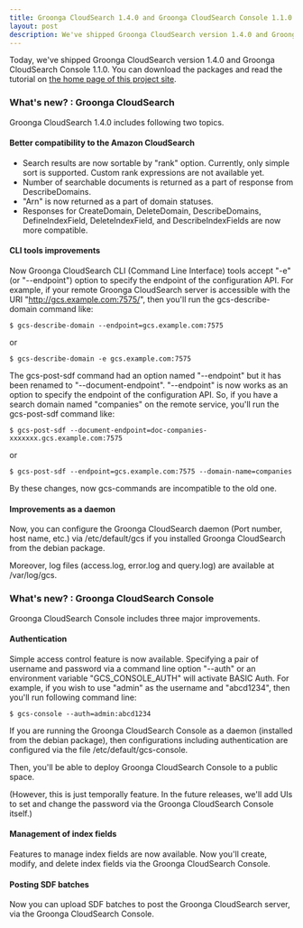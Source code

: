 ```yaml
---
title: Groonga CloudSearch 1.4.0 and Groonga CloudSearch Console 1.1.0 is out!
layout: post
description: We've shipped Groonga CloudSearch version 1.4.0 and Groonga CloudSearch Console 1.1.0. New features come with the release!
---
```


Today, we've shipped Groonga CloudSearch version 1.4.0 and Groonga CloudSearch
Console 1.1.0. You can download the packages and read the tutorial on
[the home page of this project site](/).

### What's new? : Groonga CloudSearch

Groonga CloudSearch 1.4.0 includes following two topics.

#### Better compatibility to the Amazon CloudSearch

 * Search results are now sortable by "rank" option. Currently, only simple
   sort is supported. Custom rank expressions are not available yet.
 * Number of searchable documents is returned as a part of response from
   DescribeDomains.
 * "Arn" is now returned as a part of domain statuses.
 * Responses for CreateDomain, DeleteDomain, DescribeDomains, DefineIndexField,
   DeleteIndexField, and DescribeIndexFields are now more compatible.

#### CLI tools improvements

Now Groonga CloudSearch CLI (Command Line Interface) tools accept "-e" (or
"--endpoint") option to specify the endpoint of the configuration API.
For example, if your remote Groonga CloudSearch server is accessible with the
URI "http://gcs.example.com:7575/", then you'll run the gcs-describe-domain
command like:

    $ gcs-describe-domain --endpoint=gcs.example.com:7575

or

    $ gcs-describe-domain -e gcs.example.com:7575

The gcs-post-sdf command had an option named "--endpoint" but it has been
renamed to "--document-endpoint". "--endpoint" is now works as an option to
specify the endpoint of the configuration API. So, if you have a search domain
named "companies" on the remote service, you'll run the gcs-post-sdf command
like:

    $ gcs-post-sdf --document-endpoint=doc-companies-xxxxxxx.gcs.example.com:7575

or

    $ gcs-post-sdf --endpoint=gcs.example.com:7575 --domain-name=companies

By these changes, now gcs-commands are incompatible to the old one.

#### Improvements as a daemon

Now, you can configure the Groonga CloudSearch daemon (Port number, host name,
etc.) via /etc/default/gcs if you installed Groonga CloudSearch from the debian
package.

Moreover, log files (access.log, error.log and query.log) are available at
/var/log/gcs.


### What's new? : Groonga CloudSearch Console

Groonga CloudSearch Console includes three major improvements.

#### Authentication

Simple access control feature is now available. Specifying a pair of username
and password via a command line option "--auth" or an environment variable
"GCS_CONSOLE_AUTH" will activate BASIC Auth. For example, if you wish to use
"admin" as the username and "abcd1234", then you'll run following command line:

    $ gcs-console --auth=admin:abcd1234

If you are running the Groonga CloudSearch Console as a daemon (installed from
the debian package), then configurations including authentication are
configured via the file /etc/default/gcs-console.

Then, you'll be able to deploy Groonga CloudSearch Console to a public space.

(However, this is just temporally feature. In the future releases, we'll add
UIs to set and change the password via the Groonga CloudSearch Console itself.)

#### Management of index fields

Features to manage index fields are now available. Now you'll create, modify,
and delete index fields via the Groonga CloudSearch Console.

#### Posting SDF batches

Now you can upload SDF batches to post the Groonga CloudSearch server, via the
Groonga CloudSearch Console.

